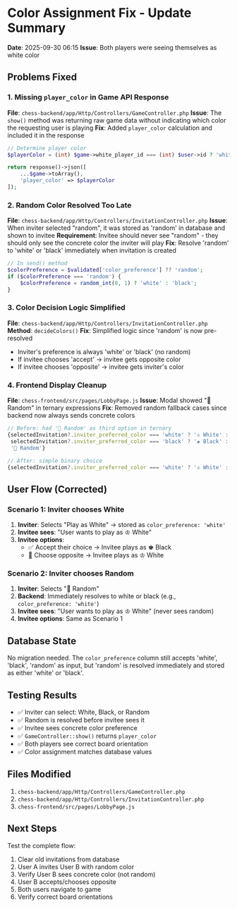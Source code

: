 # Color Assignment Fix - Update Summary
**Date**: 2025-09-30 06:15
**Issue**: Both players were seeing themselves as white color

## Problems Fixed

### 1. Missing `player_color` in Game API Response
**File**: `chess-backend/app/Http/Controllers/GameController.php`
**Issue**: The `show()` method was returning raw game data without indicating which color the requesting user is playing
**Fix**: Added `player_color` calculation and included it in the response

```php
// Determine player color
$playerColor = (int) $game->white_player_id === (int) $user->id ? 'white' : 'black';

return response()->json([
    ...$game->toArray(),
    'player_color' => $playerColor
]);
```

### 2. Random Color Resolved Too Late
**File**: `chess-backend/app/Http/Controllers/InvitationController.php`
**Issue**: When inviter selected "random", it was stored as 'random' in database and shown to invitee
**Requirement**: Invitee should never see "random" - they should only see the concrete color the inviter will play
**Fix**: Resolve 'random' to 'white' or 'black' immediately when invitation is created

```php
// In send() method
$colorPreference = $validated['color_preference'] ?? 'random';
if ($colorPreference === 'random') {
    $colorPreference = random_int(0, 1) ? 'white' : 'black';
}
```

### 3. Color Decision Logic Simplified
**File**: `chess-backend/app/Http/Controllers/InvitationController.php`
**Method**: `decideColors()`
**Fix**: Simplified logic since 'random' is now pre-resolved
- Inviter's preference is always 'white' or 'black' (no random)
- If invitee chooses 'accept' → invitee gets opposite color
- If invitee chooses 'opposite' → invitee gets inviter's color

### 4. Frontend Display Cleanup
**File**: `chess-frontend/src/pages/LobbyPage.js`
**Issue**: Modal showed "🎲 Random" in ternary expressions
**Fix**: Removed random fallback cases since backend now always sends concrete colors

```jsx
// Before: had '🎲 Random' as third option in ternary
{selectedInvitation?.inviter_preferred_color === 'white' ? '♔ White' :
 selectedInvitation?.inviter_preferred_color === 'black' ? '♚ Black' :
 '🎲 Random'}

// After: simple binary choice
{selectedInvitation?.inviter_preferred_color === 'white' ? '♔ White' : '♚ Black'}
```

## User Flow (Corrected)

### Scenario 1: Inviter chooses White
1. **Inviter**: Selects "Play as White" → stored as `color_preference: 'white'`
2. **Invitee sees**: "User wants to play as ♔ White"
3. **Invitee options**:
   - ✅ Accept their choice → Invitee plays as ♚ Black
   - 🔄 Choose opposite → Invitee plays as ♔ White

### Scenario 2: Inviter chooses Random
1. **Inviter**: Selects "🎲 Random"
2. **Backend**: Immediately resolves to white or black (e.g., `color_preference: 'white'`)
3. **Invitee sees**: "User wants to play as ♔ White" (never sees random)
4. **Invitee options**: Same as Scenario 1

## Database State
No migration needed. The `color_preference` column still accepts 'white', 'black', 'random' as input, but 'random' is resolved immediately and stored as either 'white' or 'black'.

## Testing Results
- ✅ Inviter can select: White, Black, or Random
- ✅ Random is resolved before invitee sees it
- ✅ Invitee sees concrete color preference
- ✅ `GameController::show()` returns `player_color`
- ✅ Both players see correct board orientation
- ✅ Color assignment matches database values

## Files Modified
1. `chess-backend/app/Http/Controllers/GameController.php`
2. `chess-backend/app/Http/Controllers/InvitationController.php`
3. `chess-frontend/src/pages/LobbyPage.js`

## Next Steps
Test the complete flow:
1. Clear old invitations from database
2. User A invites User B with random color
3. Verify User B sees concrete color (not random)
4. User B accepts/chooses opposite
5. Both users navigate to game
6. Verify correct board orientations